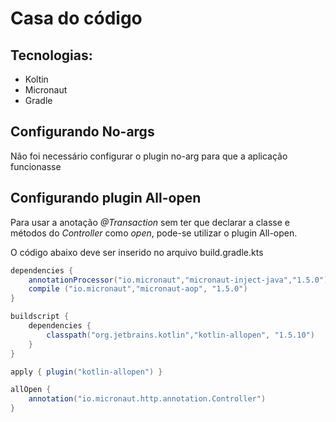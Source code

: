 # Casa do código

## Tecnologias:

* Koltin
* Micronaut
* Gradle



## Configurando No-args

Não foi necessário configurar o plugin no-arg para que a aplicação funcionasse

## Configurando plugin All-open

Para usar a anotação *@Transaction* sem ter que declarar a classe e métodos do *Controller* como *open*, pode-se utilizar o plugin All-open.

O código abaixo deve ser inserido no arquivo build.gradle.kts

```groovy
dependencies {
    annotationProcessor("io.micronaut","micronaut-inject-java","1.5.0")
    compile ("io.micronaut","micronaut-aop", "1.5.0")
}

buildscript {
    dependencies {
        classpath("org.jetbrains.kotlin","kotlin-allopen", "1.5.10")
    }
}

apply { plugin("kotlin-allopen") }

allOpen {
    annotation("io.micronaut.http.annotation.Controller")
}
```

